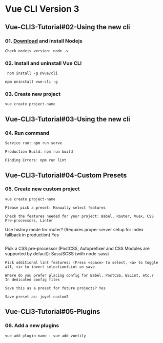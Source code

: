 # Vue CLI Version 3

## Vue-CLI3-Tutorial#02-Using the new cli

### 01. [Download](https://nodejs.org/en/download/) and install Nodejs 
```
Check nodejs version: node -v
```
### 02. Install and uninstall Vue CLI
```
 npm install -g @vue/cli
```
```
npm uninstall vue-cli -g 
```
### 03. Create new project
```
vue create project-name 
```
## Vue-CLI3-Tutorial#03-Using the new cli
### 04. Run command
```
Service run: npm run serve
```
```
Production Build: npm run build
```
```
Finding Errors: npm run lint
```
## Vue-CLI3-Tutorial#04-Custom Presets
### 05. Create new custom project
```
vue create project-name
```
```
Please pick a preset: Manually select features
```
```
Check the features needed for your project: Babel, Router, Vuex, CSS Pre-processors, Linter
```
Use history mode for router? (Requires proper server setup for index fallback in production) Yes
```
```
Pick a CSS pre-processor (PostCSS, Autoprefixer and CSS Modules are supported by default): Sass/SCSS (with node-sass)
```
Pick additional lint features: (Press <space> to select, <a> to toggle all, <i> to invert selection)Lint on save
```
```
Where do you prefer placing config for Babel, PostCSS, ESLint, etc.? In dedicated config files
```
```
Save this as a preset for future projects? Yes
```
```
Save preset as: juyel-custom2
```
## Vue-CLI3-Tutorial#05-Plugins
### 06. Add a new plugins

```
vue add plugin-name : vue add vuetify
```

